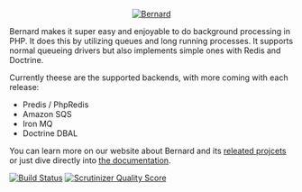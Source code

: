 <p align="center">
  <a href="http://bernard.rtfd.org">
    <img src="https://bernard.readthedocs.org/en/latest/_static/img/logo_small@2x.png" alt="Bernard" />
  </a>
</p>

Bernard makes it super easy and enjoyable to do background processing in PHP. It does this by utilizing queues and long running processes. It supports normal queueing drivers but also implements simple ones with Redis and Doctrine.

Currently theese are the supported backends, with more coming with each release:

 * Predis / PhpRedis
 * Amazon SQS
 * Iron MQ
 * Doctrine DBAL

You can learn more on our website about Bernard and its [releated projcets][website] or just dive directly into [the
documentation][documentation].

[![Build Status](https://travis-ci.org/bernardphp/bernard.png?branch=master)][travis] [![Scrutinizer Quality Score](https://scrutinizer-ci.com/g/bernardphp/bernard/badges/quality-score.png?s=f752c78d347624081f5b6d3d818fe14eef0311c2)](https://scrutinizer-ci.com/g/bernardphp/bernard/)

[documentation]: http://bernardphp.com/docs/bernard
[website]: http://bernardphp.com/
[travis]: https://travis-ci.org/bernardphp/bernard
